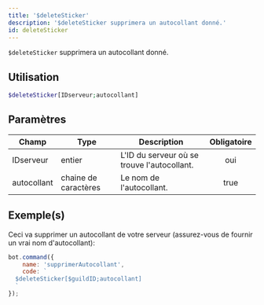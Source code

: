 ```yaml
---
title: '$deleteSticker'
description: '$deleteSticker supprimera un autocollant donné.'
id: deleteSticker
---
```


`$deleteSticker` supprimera un autocollant donné.

## Utilisation

```php
$deleteSticker[IDserveur;autocollant]
```

## Paramètres

| Champ       | Type                 | Description                                 | Obligatoire |
| ----------- | -------------------- | ------------------------------------------- |:-----------:|
| IDserveur   | entier               | L'ID du serveur où se trouve l'autocollant. |     oui     |
| autocollant | chaine de caractères | Le nom de l'autocollant.                    |    true     |

## Exemple(s)

Ceci va supprimer un autocollant de votre serveur (assurez-vous de fournir un vrai nom d'autocollant):

```javascript
bot.command({
    name: 'supprimerAutocollant',
    code: `
  $deleteSticker[$guildID;autocollant]
  `
});
```